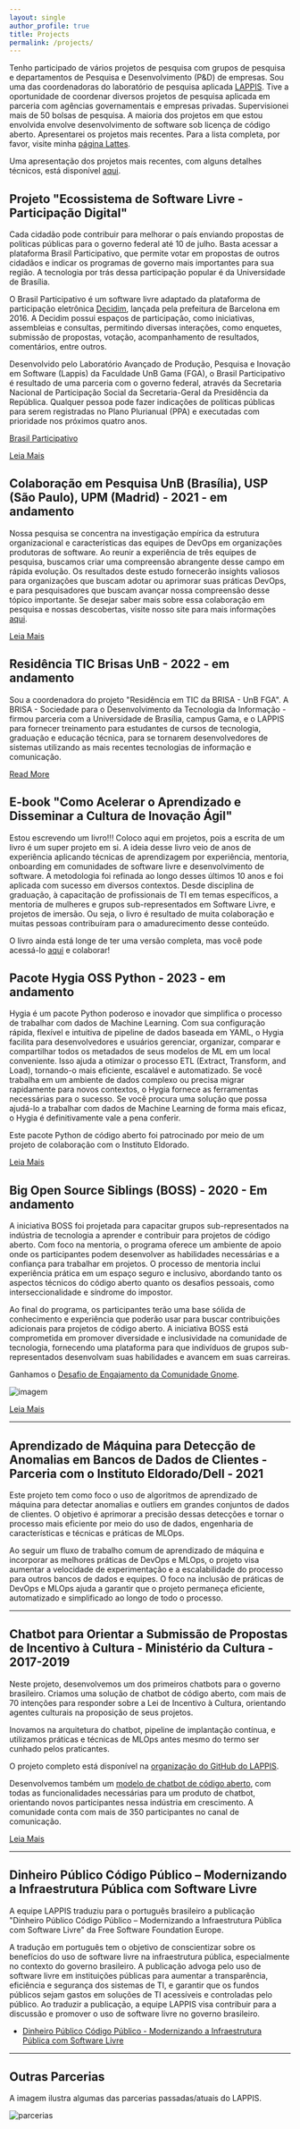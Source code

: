 ```yaml
---
layout: single
author_profile: true
title: Projects
permalink: /projects/
---
```


Tenho participado de vários projetos de pesquisa com grupos de pesquisa e departamentos de Pesquisa e Desenvolvimento (P&D) de empresas. Sou uma das coordenadoras do laboratório de pesquisa aplicada [LAPPIS](https://lappis-unb.github.io/lappis.rocks/). Tive a oportunidade de coordenar diversos projetos de pesquisa aplicada em parceria com agências governamentais e empresas privadas. Supervisionei mais de 50 bolsas de pesquisa. A maioria dos projetos em que estou envolvida envolve desenvolvimento de software sob licença de código aberto. Apresentarei os projetos mais recentes. Para a lista completa, por favor, visite minha [página Lattes](http://lattes.cnpq.br/2831991076751452).

Uma apresentação dos projetos mais recentes, com alguns detalhes técnicos, está disponível [aqui](https://docs.google.com/presentation/d/1ywrszF-efFiFrmqVJ8JGCpr19EHfh0M5C8ZZ8fmL8x8/edit?usp=sharing).

## Projeto "Ecossistema de Software Livre - Participação Digital"

Cada cidadão pode contribuir para melhorar o país enviando propostas de políticas públicas para o governo federal até 10 de julho. Basta acessar a plataforma Brasil Participativo, que permite votar em propostas de outros cidadãos e indicar os programas de governo mais importantes para sua região. A tecnologia por trás dessa participação popular é da Universidade de Brasília.

O Brasil Participativo é um software livre adaptado da plataforma de participação eletrônica [Decidim](https://github.com/decidim), lançada pela prefeitura de Barcelona em 2016. A Decidim possui espaços de participação, como iniciativas, assembleias e consultas, permitindo diversas interações, como enquetes, submissão de propostas, votação, acompanhamento de resultados, comentários, entre outros.

Desenvolvido pelo Laboratório Avançado de Produção, Pesquisa e Inovação em Software (Lappis) da Faculdade UnB Gama (FGA), o Brasil Participativo é resultado de uma parceria com o governo federal, através da Secretaria Nacional de Participação Social da Secretaria-Geral da Presidência da República. Qualquer pessoa pode fazer indicações de políticas públicas para serem registradas no Plano Plurianual (PPA) e executadas com prioridade nos próximos quatro anos.

[Brasil Participativo](https://brasilparticipativo.presidencia.gov.br)

[Leia Mais](https://noticias.unb.br/117-pesquisa/6549-unb-desenvolve-plataforma-que-ajuda-populacao-a-indicar-prioridades-para-o-governo-federal)

## Colaboração em Pesquisa UnB (Brasília), USP (São Paulo), UPM (Madrid) - 2021 - em andamento

Nossa pesquisa se concentra na investigação empírica da estrutura organizacional e características das equipes de DevOps em organizações produtoras de software. Ao reunir a experiência de três equipes de pesquisa, buscamos criar uma compreensão abrangente desse campo em rápida evolução. Os resultados deste estudo fornecerão insights valiosos para organizações que buscam adotar ou aprimorar suas práticas DevOps, e para pesquisadores que buscam avançar nossa compreensão desse tópico importante. Se desejar saber mais sobre essa colaboração em pesquisa e nossas descobertas, visite nosso site para mais informações [aqui](https://jdiazfernandez.github.io/devops_taxonomies.github.io/).

[Leia Mais](https://jdiazfernandez.github.io/devops_taxonomies.github.io/)

## Residência TIC Brisas UnB - 2022 - em andamento

Sou a coordenadora do projeto "Residência em TIC da BRISA - UnB FGA". A BRISA - Sociedade para o Desenvolvimento da Tecnologia da Informação - firmou parceria com a Universidade de Brasília, campus Gama, e o LAPPIS para fornecer treinamento para estudantes de cursos de tecnologia, graduação e educação técnica, para se tornarem desenvolvedores de sistemas utilizando as mais recentes tecnologias de informação e comunicação.

[Read More](https://residenciaticbrisa.github.io/landing_page/)

## E-book "Como Acelerar o Aprendizado e Disseminar a Cultura de Inovação Ágil"

Estou escrevendo um livro!!! Coloco aqui em projetos, pois a escrita de um livro é um super projeto em si. A ideia desse livro veio de anos de experiência aplicando técnicas de aprendizagem por experiência, mentoria, onboarding em comunidades de software livre e desenvolvimento de software. A metodologia foi refinada ao longo desses últimos 10 anos e foi aplicada com sucesso em diversos contextos. Desde disciplina de graduação, à capacitação de profissionais de TI em temas específicos, a mentoria de mulheres e grupos sub-representados em Software Livre, e projetos de imersão. Ou seja, o livro é resultado de muita colaboração e muitas pessoas contribuíram para o amadurecimento desse conteúdo.

O livro ainda está longe de ter uma versão completa, mas você pode acessá-lo [aqui](https://rochacarla.github.io/Onboarding/) e colaborar!

## Pacote Hygia OSS Python - 2023 - em andamento

Hygia é um pacote Python poderoso e inovador que simplifica o processo de trabalhar com dados de Machine Learning. Com sua configuração rápida, flexível e intuitiva de pipeline de dados baseada em YAML, o Hygia facilita para desenvolvedores e usuários gerenciar, organizar, comparar e compartilhar todos os metadados de seus modelos de ML em um local conveniente. Isso ajuda a otimizar o processo ETL (Extract, Transform, and Load), tornando-o mais eficiente, escalável e automatizado. Se você trabalha em um ambiente de dados complexo ou precisa migrar rapidamente para novos contextos, o Hygia fornece as ferramentas necessárias para o sucesso. Se você procura uma solução que possa ajudá-lo a trabalhar com dados de Machine Learning de forma mais eficaz, o Hygia é definitivamente vale a pena conferir.

Este pacote Python de código aberto foi patrocinado por meio de um projeto de colaboração com o Instituto Eldorado.

[Leia Mais](https://github.com/hygia-org/hygia)



## Big Open Source Siblings (BOSS) - 2020 - Em andamento

A iniciativa BOSS foi projetada para capacitar grupos sub-representados na indústria de tecnologia a aprender e contribuir para projetos de código aberto. Com foco na mentoria, o programa oferece um ambiente de apoio onde os participantes podem desenvolver as habilidades necessárias e a confiança para trabalhar em projetos. O processo de mentoria inclui experiência prática em um espaço seguro e inclusivo, abordando tanto os aspectos técnicos do código aberto quanto os desafios pessoais, como interseccionalidade e síndrome do impostor.

Ao final do programa, os participantes terão uma base sólida de conhecimento e experiência que poderão usar para buscar contribuições adicionais para projetos de código aberto. A iniciativa BOSS está comprometida em promover diversidade e inclusividade na comunidade de tecnologia, fornecendo uma plataforma para que indivíduos de grupos sub-representados desenvolvam suas habilidades e avancem em suas carreiras.

Ganhamos o [Desafio de Engajamento da Comunidade Gnome](https://www.gnome.org/challenge/winners/).

![imagem](/images/BadgesPhaseThreeWinner.png)

[Leia Mais](https://github.com/BOSS-BigOpenSourceSibling/BigSibling/blob/main/gnome_challenge/phase3/BOSS%20-%20final%20final.pdf)

---

## Aprendizado de Máquina para Detecção de Anomalias em Bancos de Dados de Clientes - Parceria com o Instituto Eldorado/Dell - 2021

Este projeto tem como foco o uso de algoritmos de aprendizado de máquina para detectar anomalias e outliers em grandes conjuntos de dados de clientes. O objetivo é aprimorar a precisão dessas detecções e tornar o processo mais eficiente por meio do uso de dados, engenharia de características e técnicas e práticas de MLOps.

Ao seguir um fluxo de trabalho comum de aprendizado de máquina e incorporar as melhores práticas de DevOps e MLOps, o projeto visa aumentar a velocidade de experimentação e a escalabilidade do processo para outros bancos de dados e equipes. O foco na inclusão de práticas de DevOps e MLOps ajuda a garantir que o projeto permaneça eficiente, automatizado e simplificado ao longo de todo o processo.

---

## Chatbot para Orientar a Submissão de Propostas de Incentivo à Cultura - Ministério da Cultura - 2017-2019

Neste projeto, desenvolvemos um dos primeiros chatbots para o governo brasileiro. Criamos uma solução de chatbot de código aberto, com mais de 70 intenções para responder sobre a Lei de Incentivo à Cultura, orientando agentes culturais na proposição de seus projetos.

Inovamos na arquitetura do chatbot, pipeline de implantação contínua, e utilizamos práticas e técnicas de MLOps antes mesmo do termo ser cunhado pelos praticantes.

O projeto completo está disponível na [organização do GitHub do LAPPIS](https://github.com/lappis-unb).

Desenvolvemos também um [modelo de chatbot de código aberto](https://github.com/lappis-unb/rasa-ptbr-boilerplate), com todas as funcionalidades necessárias para um produto de chatbot, orientando novos participantes nessa indústria em crescimento. A comunidade conta com mais de 350 participantes no canal de comunicação.

[Leia Mais](https://github.com/lappis-unb)

---

## Dinheiro Público Código Público – Modernizando a Infraestrutura Pública com Software Livre

A equipe LAPPIS traduziu para o português brasileiro a publicação "Dinheiro Público Código Público – Modernizando a Infraestrutura Pública com Software Livre" da Free Software Foundation Europe.

A tradução em português tem o objetivo de conscientizar sobre os benefícios do uso de software livre na infraestrutura pública, especialmente no contexto do governo brasileiro. A publicação advoga pelo uso de software livre em instituições públicas para aumentar a transparência, eficiência e segurança dos sistemas de TI, e garantir que os fundos públicos sejam gastos em soluções de TI acessíveis e controladas pelo público. Ao traduzir a publicação, a equipe LAPPIS visa contribuir para a discussão e promover o uso de software livre no governo brasileiro.

- [Dinheiro Público Código Público - Modernizando a Infraestrutura Pública com Software Livre](https://download.fsfe.org/campaigns/pmpc/PMPC-Modernising-with-Free-Software.pt_br.pdf)

---

## Outras Parcerias

A imagem ilustra algumas das parcerias passadas/atuais do LAPPIS.

![parcerias](/images/parcerias.png)


